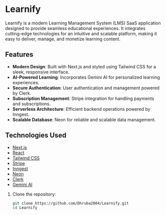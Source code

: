 # Learnify

Learnify is a modern Learning Management System (LMS) SaaS application designed to provide seamless educational experiences. It integrates cutting-edge technologies for an intuitive and scalable platform, making it easy to deliver, manage, and monetize learning content.

## Features

- **Modern Design**: Built with Next.js and styled using Tailwind CSS for a sleek, responsive interface.
- **AI-Powered Learning**: Incorporates Gemini AI for personalized learning experiences.
- **Secure Authentication**: User authentication and management powered by Clerk.
- **Subscription Management**: Stripe integration for handling payments and subscriptions.
- **Serverless Architecture**: Efficient backend operations powered by Inngest.
- **Scalable Database**: Neon for reliable and scalable data management.

## Technologies Used

- [Next.js](https://nextjs.org/)
- [React](https://reactjs.org/)
- [Tailwind CSS](https://tailwindcss.com/)
- [Stripe](https://stripe.com/)
- [Inngest](https://www.inngest.com/)
- [Neon](https://neon.tech/)
- [Clerk](https://clerk.dev/)
- [Gemini AI](https://gemini.ai/)

1. Clone the repository:
   ```bash
   git clone https://github.com/Dhruba2004/Learnify.git
   cd Learnify

